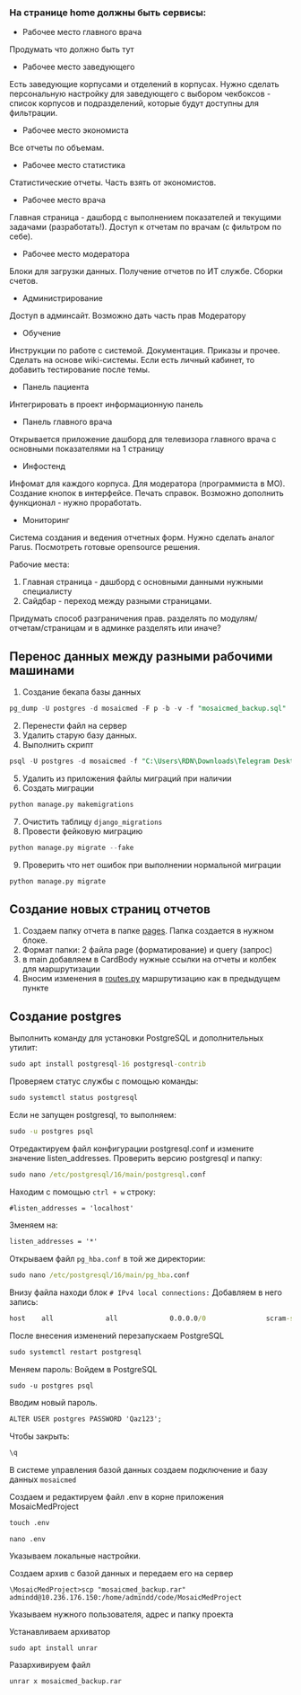 ### На странице home должны быть сервисы:

* Рабочее место главного врача

Продумать что должно быть тут

* Рабочее место заведующего

Есть заведующие корпусами и отделений в корпусах.
Нужно сделать персональную настройку для заведующего с выбором чекбоксов - список корпусов и подразделений,
которые будут доступны для фильтрации.

* Рабочее место экономиста

Все отчеты по объемам.

* Рабочее место статистика

Статистические отчеты. Часть взять от экономистов.

* Рабочее место врача

Главная страница - дашборд с выполнением показателей и текущими задачами (разработать!).
Доступ к отчетам по врачам (с фильтром по себе).

* Рабочее место модератора

Блоки для загрузки данных. Получение отчетов по ИТ службе. Сборки счетов.

* Администрирование

Доступ в админсайт. Возможно дать часть прав Модератору

* Обучение

Инструкции по работе с системой. Документация. Приказы и прочее.
Сделать на основе wiki-системы. Если есть личный кабинет, то добавить тестирование после темы.

* Панель пациента

Интегрировать в проект информационную панель

* Панель главного врача

Открывается приложение дашборд для телевизора главного врача с основными показателями на 1 страницу

* Инфостенд

Инфомат для каждого корпуса. Для модератора (программиста в МО). Создание кнопок в интерфейсе.
Печать справок. Возможно дополнить функционал - нужно проработать.

* Мониторинг

Система создания и ведения отчетных форм. Нужно сделать аналог Parus. Посмотреть готовые opensource решения.

Рабочие места:

1. Главная страница - дашборд с основными данными нужными специалисту
2. Сайдбар - переход между разными страницами.

Придумать способ разграничения прав. разделять по модулям/отчетам/страницам и в админке разделять или иначе?

## Перенос данных между разными рабочими машинами

1. Создание бекапа базы данных

``` sql
pg_dump -U postgres -d mosaicmed -F p -b -v -f "mosaicmed_backup.sql"
```

2. Перенести файл на сервер
3. Удалить старую базу данных.
4. Выполнить скрипт

``` sql
psql -U postgres -d mosaicmed -f "C:\Users\RDN\Downloads\Telegram Desktop\mosaicmed_backup.sql"
```

5. Удалить из приложения файлы миграций при наличии
6. Создать миграции

``` python
python manage.py makemigrations    
```

7. Очистить таблицу `django_migrations`
8. Провести фейковую миграцию

``` python
python manage.py migrate --fake
```

9. Проверить что нет ошибок при выполнении нормальной миграции

``` python
python manage.py migrate
```

## Создание новых страниц отчетов

1. Создаем папку отчета в папке [pages](apps%2Fanalytical_app%2Fpages). Папка создается в нужном блоке.
2. Формат папки: 2 файла page (форматирование) и query (запрос)
3. в main добавляем в CardBody нужные ссылки на отчеты и колбек для маршрутизации
4. Вносим изменения в [routes.py](apps%2Fanalytical_app%2Froutes.py) маршрутизацию как в предыдущем пункте

## Создание postgres

Выполнить команду для установки PostgreSQL и дополнительных утилит:

``` cmd
sudo apt install postgresql-16 postgresql-contrib
```

Проверяем статус службы с помощью команды:

``` cmd
sudo systemctl status postgresql
```

Если не запущен postgresql, то выполняем:

``` cmd
sudo -u postgres psql
```

Отредактируем файл конфигурации postgresql.conf и измените значение listen_addresses. Проверить версию postgresql и
папку:

``` cmd
sudo nano /etc/postgresql/16/main/postgresql.conf
```

Находим с помощью `ctrl + w` строку:

``` cmd
#listen_addresses = 'localhost'
```

Зменяем на:

``` cmd
listen_addresses = '*'
```

Открываем файл `pg_hba.conf` в той же директории:

``` cmd
sudo nano /etc/postgresql/16/main/pg_hba.conf
```

Внизу файла находи блок `# IPv4 local connections:`
Добавляем в него запись:

``` cmd
host    all             all             0.0.0.0/0               scram-sha-256
```

После внесения изменений перезапускаем PostgreSQL

``` cmd
sudo systemctl restart postgresql
```

Меняем пароль:
Войдем в PostgreSQL

``` 
sudo -u postgres psql
```

Вводим новый пароль.

``` cmd
ALTER USER postgres PASSWORD 'Qaz123';
```

Чтобы закрыть:

``` cmd
\q
```

В системе управления базой данных создаем подключение и базу данных `mosaicmed`

Создаем и редактируем файл .env в корне приложения MosaicMedProject

```  cmd
touch .env
```

``` cmd
nano .env
```

Указываем локальные настройки.

Создаем архив с базой данных и передаем его на сервер

``` 
\MosaicMedProject>scp "mosaicmed_backup.rar" admindd@10.236.176.150:/home/admindd/code/MosaicMedProject
```

Указываем нужного пользователя, адрес и папку проекта

Устанавливаем архиватор

``` 
sudo apt install unrar
```

Разархивируем файл

``` 
unrar x mosaicmed_backup.rar
```